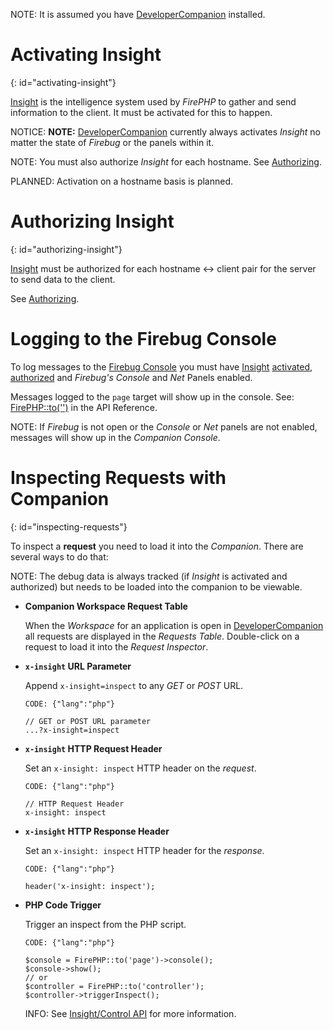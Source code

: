 
NOTE: It is assumed you have [DeveloperCompanion](Clients#devcomp) installed.

Activating Insight
==================
{: id="activating-insight"}

[Insight](Insight) is the intelligence system used by *FirePHP* to gather and send information to the client. It must be activated for
this to happen.

NOTICE: **NOTE:** [DeveloperCompanion](Clients#devcomp) currently always activates *Insight* no matter the state of *Firebug* or the panels within it.
    
NOTE: You must also authorize *Insight* for each hostname. See [Authorizing](Authorizing).

PLANNED: Activation on a hostname basis is planned.


Authorizing Insight
===================
{: id="authorizing-insight"}

[Insight](Insight) must be authorized for each hostname <-> client pair for the server to send data to the client.

See [Authorizing](Authorizing).


Logging to the Firebug Console
==============================
    
To log messages to the [Firebug Console](http://getfirebug.com/commandline) you must have [Insight](Insight)
[activated](Workflow#activating-insight), [authorized](Authorizing) and *Firebug's Console* and *Net* Panels enabled.

Messages logged to the `page` target will show up in the console. See: [FirePHP::to('<target>')](API/Insight#to) in the API Reference.

NOTE: If *Firebug* is not open or the *Console* or *Net* panels are not enabled, messages will show up in the *Companion Console*.


Inspecting Requests with Companion
==================================
{: id="inspecting-requests"}

To inspect a **request** you need to load it into the *Companion*. There are several ways to do that:

NOTE: The debug data is always tracked (if *Insight* is activated and authorized) but needs to be loaded into the companion to be viewable.

  * **Companion Workspace Request Table**
    
    When the *Workspace* for an application is open in [DeveloperCompanion](Clients#devcomp) all requests are displayed in the
    *Requests Table*. Double-click on a request to load it into the *Request Inspector*.
    
  * **`x-insight` URL Parameter**
    
    Append `x-insight=inspect` to any *GET* or *POST* URL.
    
        CODE: {"lang":"php"}
        
        // GET or POST URL parameter
        ...?x-insight=inspect
        
  * **`x-insight` HTTP Request Header**
    
    Set an `x-insight: inspect` HTTP header on the *request*.
    
        CODE: {"lang":"php"}
        
        // HTTP Request Header
        x-insight: inspect
    
  * **`x-insight` HTTP Response Header**
    
    Set an `x-insight: inspect` HTTP header for the *response*.
    
        CODE: {"lang":"php"}
        
        header('x-insight: inspect');
    
  * **PHP Code Trigger**
    
    Trigger an inspect from the PHP script.
    
        CODE: {"lang":"php"}
        
        $console = FirePHP::to('page')->console();
        $console->show();
        // or
        $controller = FirePHP::to('controller');
        $controller->triggerInspect();
    
    INFO: See [Insight/Control API](API/Insight#control-api) for more information.
